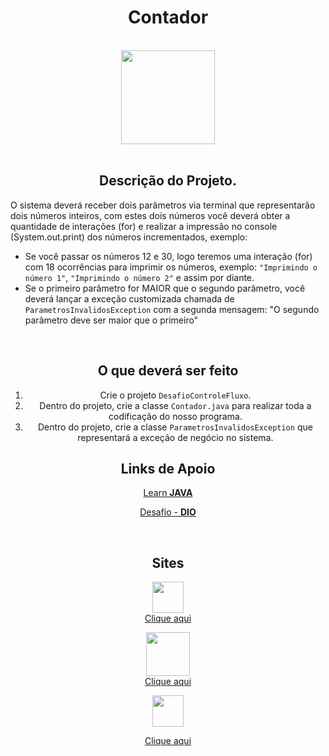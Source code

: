 <h1 align="center">Contador</h1>

<div align="center">
<br>
    <img src="https://hermes.digitalinnovation.one/assets/diome/logo-full.svg" width="150">
    <!--<img src="https://www.jordanlima.dev/public/img/logo.png" width="150">-->
</div>
<br>

<h2 align="center">Descrição do Projeto.</h2>
<p>O sistema deverá receber dois parâmetros via terminal que representarão dois números inteiros, com estes dois números você deverá obter a quantidade de interações (for) e realizar a impressão no console (System.out.print) dos números incrementados, exemplo:</p>
<ul>
    <li>Se você passar os números 12 e 30, logo teremos uma interação (for) com 18 ocorrências para imprimir os números, exemplo: <code>"Imprimindo o número 1"</code>, <code>"Imprimindo o número 2"</code> e assim por diante.</li>
    <li>Se o primeiro parâmetro for MAIOR que o segundo parâmetro, você deverá lançar a exceção customizada chamada de <code>ParametrosInvalidosException</code> com a segunda mensagem: "O segundo parâmetro deve ser maior que o primeiro"</li>
</ul>
<br>
<h2 align="center">O que deverá ser feito</h2>

<div align="center">
    <ol>
        <li>Crie o projeto <code>DesafioControleFluxo</code>.</li>
        <li>Dentro do projeto, crie a classe <code>Contador.java</code> para realizar toda a codificação do nosso programa.</li>
        <li>Dentro do projeto, crie a classe <code>ParametrosInvalidosException</code> que representará a exceção de negócio no sistema.</li>
    </ol>
</div>

<h2 align="center">Links de Apoio</h2>
<a href="https://dev.java/learn/"><p align="center">Learn <strong>JAVA</strong></p></a>
<a href="https://github.com/digitalinnovationone/trilha-java-basico/tree/main/desafios/sintaxe"><p align="center">Desafio - <strong>DIO</strong></p></a>
<br>

<h2 align="center">Sites</h2>
<a href="https://dio.me"><p align="center"><img src="https://hermes.digitalinnovation.one/assets/diome/logo-full.svg" width="50"><br>Clique aqui</p></a>
<a href="https://dev.java/"><p align="center"><img src="https://dev.java/assets/images/java-logo-vector.png" width="70"><br>Clique aqui</p></a>
<div align="center"><img src="https://github.com/Jordan-Lima/Bank-DIO/assets/60404264/f611999a-c83f-42d2-b73e-5dd34dffb5bd" width="50"><br><a href="https://jordanlima.dev"><p>Clique aqui</p></a></div>
